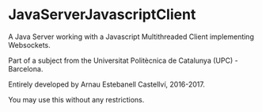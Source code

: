 # JavaServerJavascriptClient
A Java Server working with a Javascript Multithreaded Client implementing Websockets.

Part of a subject from the Universitat Politècnica de Catalunya (UPC) - Barcelona.

Entirely developed by Arnau Estebanell Castellví, 2016-2017.

You may use this without any restrictions.
